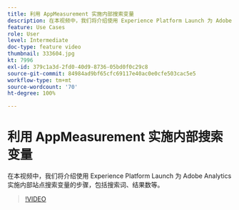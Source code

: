 ```yaml
---
title: 利用 AppMeasurement 实施内部搜索变量
description: 在本视频中，我们将介绍使用 Experience Platform Launch 为 Adobe Analytics 实施内部站点搜索变量的步骤，包括搜索词、结果数等。
feature: Use Cases
role: User
level: Intermediate
doc-type: feature video
thumbnail: 333604.jpg
kt: 7996
exl-id: 379c1a3d-2fd0-40d9-8736-05bd0f0c29c8
source-git-commit: 84984ad9bf65cfc69117e40ac0e0cfe503cac5e5
workflow-type: tm+mt
source-wordcount: '70'
ht-degree: 100%

---
```


# 利用 AppMeasurement 实施内部搜索变量

在本视频中，我们将介绍使用 Experience Platform Launch 为 Adobe Analytics 实施内部站点搜索变量的步骤，包括搜索词、结果数等。

>[!VIDEO](https://video.tv.adobe.com/v/3413579/?quality=12&learn=on&captions=chi_hans)

